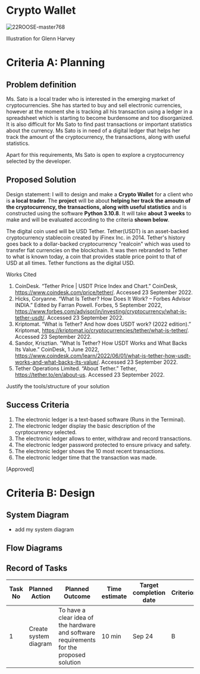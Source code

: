 # Crypto Wallet

![22ROOSE-master768](https://user-images.githubusercontent.com/112055140/191662192-d1276f76-fcdf-4a99-82fa-00d37c5f73a2.gif)

Illustration for Glenn Harvey

# Criteria A: Planning
## Problem definition
Ms. Sato is a local trader who is interested in the emerging market of cryptocurrencies. She has started to buy and sell electronic currencies, however at the moment she is tracking all his transaction using a ledger in a spreadsheet which is starting to become burdensome and too disorganized. It is also difficult for Ms Sato to find past transactions or important statistics about the currency. Ms Sato is in need of a digital ledger that helps her track the amount of the cryptocurrency, the transactions, along with useful statistics.

Apart for this requirements, Ms Sato is open to explore a cryptocurrency selected by the developer.

## Proposed Solution
Design statement: I will to design and make a **Crypto Wallet** for a client who is **a local trader**. The **project** will be about **helping her track the amoutn of the cryptocurrency, the transactions, along with useful statistics** and is constructed using the software **Python 3.10.8**. It will take **about 3 weeks** to make and will be evaluated according to the criteria **shown below**.

The digital coin used will be USD Tether.
Tether(USDT) is an asset-backed cryptocurrency stablecoin created by iFinex Inc. in 2014.
Tether's history goes back to a dollar-backed cryptocurrency "realcoin" which was used to transfer fiat currencies on the blockchain. 
It was then rebranded to Tether to what is known today, a coin that provides stable price point to that of USD at all times. 
Tether functions as the digital USD. 

Works Cited
1. CoinDesk. “Tether Price | USDT Price Index and Chart.” CoinDesk, https://www.coindesk.com/price/tether/. Accessed 23 September 2022.
2. Hicks, Coryanne. “What Is Tether? How Does It Work? – Forbes Advisor INDIA.” Edited by Farran Powell. Forbes, 5 September 2022, https://www.forbes.com/advisor/in/investing/cryptocurrency/what-is-tether-usdt/. Accessed 23 September 2022.
3. Kriptomat. “What is Tether? And how does USDT work? (2022 edition).” Kriptomat, https://kriptomat.io/cryptocurrencies/tether/what-is-tether/. Accessed 23 September 2022.
4. Sandor, Krisztian. “What Is Tether? How USDT Works and What Backs Its Value.” CoinDesk, 1 June 2022, https://www.coindesk.com/learn/2022/06/01/what-is-tether-how-usdt-works-and-what-backs-its-value/. Accessed 23 September 2022.
5. Tether Operations Limited. “About Tether.” Tether, https://tether.to/en/about-us. Accessed 23 September 2022.


Justify the tools/structure of your solution


## Success Criteria
1. The electronic ledger is a text-based software (Runs in the Terminal).
2. The electronic ledger display the basic description of the cyrptocurrency selected.
3. The electronic ledger allows to enter, withdraw and record transactions.
4. The electronic ledger password protected to ensure privacy and safety. 
5. The electronic ledger shows the 10 most recent transactions. 
6. The electronic ledger time that the transaction was made.

[Approved]


# Criteria B: Design
## System Diagram
 - add my system diagram
## Flow Diagrams
## Record of Tasks
| Task No | Planned Action        | Planned Outcome                                                                          | Time estimate | Target completion date | Criterion |
|---------|-----------------------|------------------------------------------------------------------------------------------|---------------|------------------------|-----------|
| 1       | Create system diagram | To have a clear idea of the hardware and software requirements for the proposed solution | 10 min        | Sep 24                 | B         |
